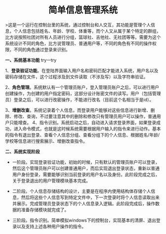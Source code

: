 <h1 style="text-align: center">简单信息管理系统</h1>
>这是一个运行在控制台里的系统，通过控制台和人交互，其功能是管理个人信息，个人信息包括姓名、年龄、学校、体重等，而个人又从属于某个特定的群组，比方说按照社团对所有人员进行分组，篮球社、吉他社、无社团等等。需要为这个系统设计不同的角色，比方说管理员、普通用户等，不同的角色有不同的操作权限，不同的角色通过登录来识别。

**一、系统基本功能** try一try

1、**登录验证功能**。在登陆界面输入用户名和密码匹配才能进入系统，用户名以及密码存储在文件，这个过程涉及到文件读取（不涉及写）以及字符串验证。

2、**角色管理**。系统默认有一个管理员账户，登入管理员账户之后，可以进行用户创建操作，为创建的用户指定密码，这部分设计账密文件的读写。用户（包括管理员）登录之后，可以进行改密操作，不能进行改名（目前这个名相当于是id）。

3、**增删改查**。系统记录着个人信息，而登录用户能够对这些信息进行新增、删除、修改、查询，不过要注意其中的删除和修改只有管理员用户可以操作，普通用户只能增查。
4、指令识别。系统启动之后，自动进入请求登录界面，如果登录成功，进入命令模式，也就是这时候系统需要根据用户输入的指令来进行动作。基本的指令有退出登录、查看个人信息分组、查看分组下的个人信息、根据姓名/年龄/学校等信息进行搜索展示、增删改查指令。

**二、系统实现阶段**

- 一阶段。实现登录验证功能，初始的时候，只有默认的管理员账户可以登录，然后这个管理员账户可以创建普通用户，而后实现退出登录状态，重新以普通用户身份登录，需要能够识别当前登录的用户名以及身份。此阶段完成之后，关于登录退出的用户管理模块基本完成。

- 二阶段。个人信息存储结构的设计，主要是在程序内使用结构体存储个人信息，然后将这些个人信息写到特定文件中，下一次登录时将个人信息读取出来并展示。完成管理员登录状态下的个人信息录入逻辑。此阶段完成后，操作数据的准备存储模块就完成了。

- 三阶段。指令识别。简单模拟windows下的控制台，实现基本的清屏、退出登录以及支持上述各种用户操作的指令。

